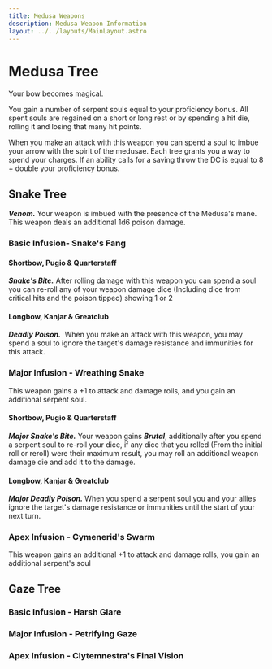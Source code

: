 ```yaml
---
title: Medusa Weapons
description: Medusa Weapon Information
layout: ../../layouts/MainLayout.astro
---
```

# Medusa Tree
Your bow becomes magical.

You gain a number of serpent souls equal to your proficiency bonus. All spent souls are regained on a short or long rest or by spending a hit die, rolling it and losing that many hit points.

When you make an attack with this weapon you can spend a soul to imbue your arrow with the spirit of the medusae. Each tree grants you a way to spend your charges. If an ability calls for a saving throw the DC is equal to 8 + double your proficiency bonus.

## Snake Tree
***Venom.*** Your weapon is imbued with the presence of the Medusa's mane. This weapon deals an additional 1d6 poison damage.
### Basic Infusion- Snake's Fang
#### Shortbow, Pugio & Quarterstaff
***Snake's Bite.*** After rolling damage with this weapon you can spend a soul you can re-roll any of your weapon damage dice (Including dice from critical hits and the poison tipped) showing 1 or 2

#### Longbow, Kanjar & Greatclub
***Deadly Poison.***   When you make an attack with this weapon, you may spend a soul to ignore the target's damage resistance and immunities for this attack. 

### Major Infusion - Wreathing Snake
This weapon gains a +1 to attack and damage rolls, and you gain an additional serpent soul.

#### Shortbow, Pugio & Quarterstaff
***Major Snake's Bite.*** Your weapon gains ***Brutal***, additionally after you spend a serpent soul to re-roll your dice, if any dice that you rolled (From the initial roll or reroll) were their maximum result, you may roll an additional weapon damage die and add it to the damage.

#### Longbow, Kanjar & Greatclub
***Major Deadly Poison.*** When you spend a serpent soul you and your allies ignore the target's damage resistance or immunities until the start of your next turn.

### Apex Infusion - Cymenerid's Swarm
This weapon gains an additional +1 to attack and damage rolls, you gain an additional serpent's soul



## Gaze Tree
### Basic Infusion - Harsh Glare
### Major Infusion - Petrifying Gaze
### Apex Infusion - Clytemnestra's Final Vision


